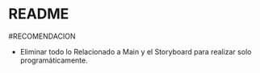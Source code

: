 #  README


#RECOMENDACION


- Eliminar todo lo Relacionado a Main y el Storyboard para realizar solo programáticamente.

